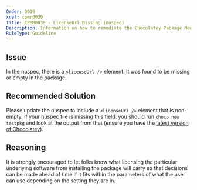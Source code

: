 ```yaml
---
Order: 0039
xref: cpmr0039
Title: CPMR0039 - LicenseUrl Missing (nuspec)
Description: Information on how to remediate the Chocolatey Package Moderation Rule 0039
RuleType: Guideline
---
```


## Issue

In the nuspec, there is a `<licenseUrl />` element. It was found to be missing or empty in the package.

## Recommended Solution

Please update the nuspec to include a `<licenseUrl />` element that is non-empty. If your nuspec file is missing this field, you should run `choco new testpkg` and look at the output from that (ensure you have the [latest version of Chocolatey](https://chocolatey.org/packages?q=id%3Achocolatey)).

## Reasoning

It is strongly encouraged to let folks know what licensing the particular underlying software from installing the package will carry so that decisions can be made ahead of time if it fits within the parameters of what the user can use depending on the setting they are in.